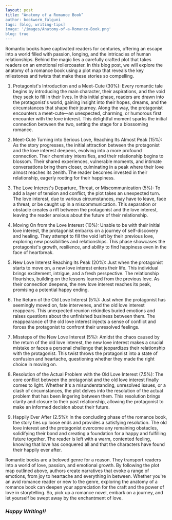```yaml
---
layout: post
title: "Anatomy of a Romance Book”
author: bookworm_falguni
tags: [blog, writing-tips]
image: '/images/Anatomy-of-a-Romance-Book.png'
blog: true
---
```

Romantic books have captivated readers for centuries, offering an escape into a world filled with passion, longing, and the intricacies of human relationships. Behind the magic lies a carefully crafted plot that takes readers on an emotional rollercoaster. In this blog post, we will explore the anatomy of a romance book using a plot map that reveals the key milestones and twists that make these stories so compelling.

1. Protagonist's Introduction and a Meet-Cute (30%):
Every romantic tale begins by introducing the main character, their aspirations, and the void they seek to fill in their lives. In this initial phase, readers are drawn into the protagonist's world, gaining insight into their hopes, dreams, and the circumstances that shape their journey. Along the way, the protagonist encounters a meet-cute—an unexpected, charming, or humorous first encounter with the love interest. This delightful moment sparks the initial connection between the two, setting the stage for a blossoming romance.

2. Meet-Cute Turning into Serious Love, Reaching Its Almost Peak (15%):
As the story progresses, the initial attraction between the protagonist and the love interest deepens, evolving into a more profound connection. Their chemistry intensifies, and their relationship begins to blossom. Their shared experiences, vulnerable moments, and intimate conversations bring them closer, culminating in a peak where their love almost reaches its zenith. The reader becomes invested in their relationship, eagerly rooting for their happiness.

3. The Love Interest's Departure, Threat, or Miscommunication (5%):
To add a layer of tension and conflict, the plot takes an unexpected turn. The love interest, due to various circumstances, may have to leave, face a threat, or be caught up in a miscommunication. This separation or obstacle creates a rift between the protagonist and the love interest, leaving the reader anxious about the future of their relationship.

4. Moving On from the Love Interest (10%):
Unable to be with their initial love interest, the protagonist embarks on a journey of self-discovery and healing. They attempt to fill the void left by their previous love, exploring new possibilities and relationships. This phase showcases the protagonist's growth, resilience, and ability to find happiness even in the face of heartbreak.

5. New Love Interest Reaching Its Peak (20%):
Just when the protagonist starts to move on, a new love interest enters their life. This individual brings excitement, intrigue, and a fresh perspective. The relationship flourishes, building on the lessons learned from the previous love. As their connection deepens, the new love interest reaches its peak, promising a potential happy ending.

6. The Return of the Old Love Interest (5%):
Just when the protagonist has seemingly moved on, fate intervenes, and the old love interest reappears. This unexpected reunion rekindles buried emotions and raises questions about the unfinished business between them. The reappearance of the old love interest injects a sense of conflict and forces the protagonist to confront their unresolved feelings.

7. Missteps of the New Love Interest (5%):
Amidst the chaos caused by the return of the old love interest, the new love interest makes a crucial mistake or faces a personal challenge that jeopardizes their relationship with the protagonist. This twist throws the protagonist into a state of confusion and heartache, questioning whether they made the right choice in moving on.

8. Resolution of the Actual Problem with the Old Love Interest (7.5%):
The core conflict between the protagonist and the old love interest finally comes to light. Whether it's a misunderstanding, unresolved issues, or a clash of circumstances, the plot delves into the resolution of the actual problem that has been lingering between them. This resolution brings clarity and closure to their past relationship, allowing the protagonist to make an informed decision about their future.

9. Happily Ever After (2.5%):
In the concluding phase of the romance book, the story ties up loose ends and provides a satisfying resolution. The old love interest and the protagonist overcome any remaining obstacles, solidifying their bond and creating a foundation for a happy and fulfilling future together. The reader is left with a warm, contented feeling, knowing that love has conquered all and that the characters have found their happily ever after.

Romantic books are a beloved genre for a reason. They transport readers into a world of love, passion, and emotional growth. By following the plot map outlined above, authors create narratives that evoke a range of emotions, from joy to heartache and everything in between. Whether you're an avid romance reader or new to the genre, exploring the anatomy of a romance book can deepen your appreciation for the craft and the power of love in storytelling. So, pick up a romance novel, embark on a journey, and let yourself be swept away by the enchantment of love.


### ***Happy Writing!!***

